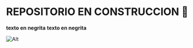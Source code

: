 # REPOSITORIO EN CONSTRUCCION 👋
	
**texto en negrita**
__texto en negrita__

![Alt]([/ruta/imagen.png](https://www.google.com/url?sa=i&url=https%3A%2F%2Fwww.pngwing.com%2Fes%2Fsearch%3Fq%3Dironman%2Bpng&psig=AOvVaw0hfrrxDcK-xloGsycPgf1a&ust=1694642841961000&source=images&cd=vfe&opi=89978449&ved=0CBAQjRxqFwoTCLi939aKpoEDFQAAAAAdAAAAABAE))
<!--
**David-Esteban-Ortiz-Ortiz/David-Esteban-Ortiz-Ortiz** is a ✨ _special_ ✨ repository because its `README.md` (this file) appears on your GitHub profile.

Here are some ideas to get you started:

- 🔭 I’m currently working on ...
- 🌱 I’m currently learning ...
- 👯 I’m looking to collaborate on ...
- 🤔 I’m looking for help with ...
- 💬 Ask me about ...
- 📫 How to reach me: ...
- 😄 Pronouns: ...
- ⚡ Fun fact: ...
-->
